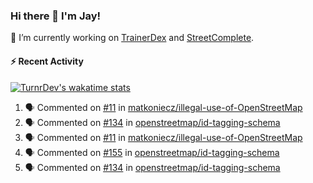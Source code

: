 ### Hi there 👋 I'm Jay!

🔭 I’m currently working on [TrainerDex](https://www.github.com/TrainerDex) and [StreetComplete](https://github.com/streetcomplete/StreetComplete).

#### :zap: Recent Activity

[![TurnrDev's wakatime stats](https://github-readme-stats.vercel.app/api/wakatime?username=TurnrDev)](https://wakatime.com/@TurnrDev)
<br>
<!--START_SECTION:activity-->
1. 🗣 Commented on [#11](https://github.com/matkoniecz/illegal-use-of-OpenStreetMap/issues/11) in [matkoniecz/illegal-use-of-OpenStreetMap](https://github.com/matkoniecz/illegal-use-of-OpenStreetMap)
2. 🗣 Commented on [#134](https://github.com/openstreetmap/id-tagging-schema/issues/134) in [openstreetmap/id-tagging-schema](https://github.com/openstreetmap/id-tagging-schema)
3. 🗣 Commented on [#11](https://github.com/matkoniecz/illegal-use-of-OpenStreetMap/issues/11) in [matkoniecz/illegal-use-of-OpenStreetMap](https://github.com/matkoniecz/illegal-use-of-OpenStreetMap)
4. 🗣 Commented on [#155](https://github.com/openstreetmap/id-tagging-schema/issues/155) in [openstreetmap/id-tagging-schema](https://github.com/openstreetmap/id-tagging-schema)
5. 🗣 Commented on [#134](https://github.com/openstreetmap/id-tagging-schema/issues/134) in [openstreetmap/id-tagging-schema](https://github.com/openstreetmap/id-tagging-schema)
<!--END_SECTION:activity-->
